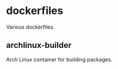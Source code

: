 # dockerfiles

Various dockerfiles.

## archlinux-builder

Arch Linux container for building packages.
